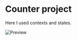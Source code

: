 # Counter project

Here I used contexts and states.

![Preview](https://github.com/LonlehKitteh/ReactJS/blob/main/Applications/counter/preview.png)
